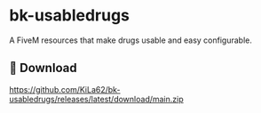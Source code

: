 # bk-usabledrugs

A FiveM resources that make drugs usable and easy configurable.

## 💾 Download

https://github.com/KiLa62/bk-usabledrugs/releases/latest/download/main.zip
